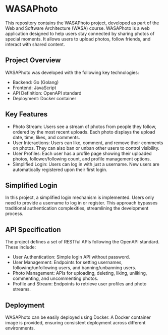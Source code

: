 # WASAPhoto
This repository contains the WASAPhoto project, developed as part of the Web and Software Architecture (WASA) course. WASAPhoto is a web application designed to help users stay connected by sharing photos of special moments. It allows users to upload photos, follow friends, and interact with shared content.

## Project Overview
WASAPhoto was developed with the following key technologies:
- Backend: Go (Golang)
- Frontend: JavaScript
- API Definition: OpenAPI standard
- Deployment: Docker container

## Key Features
- Photo Stream: Users see a stream of photos from people they follow, ordered by the most recent uploads. Each photo displays the upload date, time, likes, and comments.
- User Interactions: Users can like, comment, and remove their comments on photos. They can also ban or unban other users to control visibility.
- User Profiles: Each user has a profile page showing their uploaded photos, follower/following count, and profile management options.
- Simplified Login: Users can log in with just a username. New users are automatically registered upon their first login.

## Simplified Login
In this project, a simplified login mechanism is implemented. Users only need to provide a username to log in or register. This approach bypasses traditional authentication complexities, streamlining the development process.

## API Specification
The project defines a set of RESTful APIs following the OpenAPI standard. These include:
- User Authentication: Simple login API without password.
- User Management: Endpoints for setting usernames, following/unfollowing users, and banning/unbanning users.
- Photo Management: APIs for uploading, deleting, liking, unliking, commenting, and uncommenting photos.
- Profile and Stream: Endpoints to retrieve user profiles and photo streams.

## Deployment
WASAPhoto can be easily deployed using Docker. A Docker container image is provided, ensuring consistent deployment across different environments.
